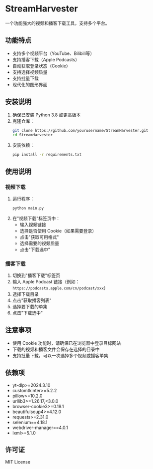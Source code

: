 # StreamHarvester

一个功能强大的视频和播客下载工具，支持多个平台。

## 功能特点

- 支持多个视频平台（YouTube、Bilibili等）
- 支持播客下载（Apple Podcasts）
- 自动获取登录状态（Cookie）
- 支持选择视频质量
- 支持批量下载
- 现代化的图形界面

## 安装说明

1. 确保已安装 Python 3.8 或更高版本
2. 克隆仓库：
   ```bash
   git clone https://github.com/yourusername/StreamHarvester.git
   cd StreamHarvester
   ```
3. 安装依赖：
   ```bash
   pip install -r requirements.txt
   ```

## 使用说明

### 视频下载

1. 运行程序：
   ```bash
   python main.py
   ```
2. 在"视频下载"标签页中：
   - 输入视频链接
   - 选择是否使用 Cookie（如果需要登录）
   - 点击"获取可用格式"
   - 选择需要的视频质量
   - 点击"下载选中"

### 播客下载

1. 切换到"播客下载"标签页
2. 输入 Apple Podcast 链接（例如：`https://podcasts.apple.com/cn/podcast/xxx`）
3. 选择下载目录
4. 点击"获取播客列表"
5. 选择要下载的单集
6. 点击"下载选中"

## 注意事项

- 使用 Cookie 功能时，请确保已在浏览器中登录目标网站
- 下载的视频和播客文件会保存在选择的目录中
- 支持批量下载，可以一次选择多个视频或播客单集

## 依赖项

- yt-dlp>=2024.3.10
- customtkinter>=5.2.2
- pillow>=10.2.0
- urllib3>=1.26.17,<3.0.0
- browser-cookie3>=0.19.1
- beautifulsoup4>=4.12.0
- requests>=2.31.0
- selenium==4.18.1
- webdriver-manager==4.0.1
- lxml>=5.1.0

## 许可证

MIT License 